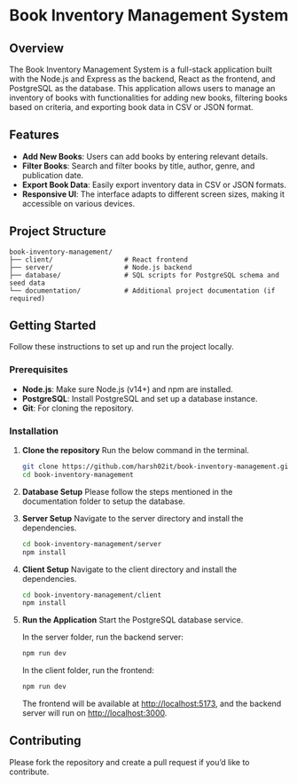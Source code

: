 # Book Inventory Management System

## Overview

The Book Inventory Management System is a full-stack application built with the Node.js and Express as the backend, React as the frontend, and PostgreSQL as the database. This application allows users to manage an inventory of books with functionalities for adding new books, filtering books based on criteria, and exporting book data in CSV or JSON format.

## Features

- **Add New Books**: Users can add books by entering relevant details.
- **Filter Books**: Search and filter books by title, author, genre, and publication date.
- **Export Book Data**: Easily export inventory data in CSV or JSON formats.
- **Responsive UI**: The interface adapts to different screen sizes, making it accessible on various devices.

## Project Structure

```
book-inventory-management/
├── client/                  # React frontend
├── server/                  # Node.js backend
├── database/                # SQL scripts for PostgreSQL schema and seed data
└── documentation/           # Additional project documentation (if required)
```

## Getting Started

Follow these instructions to set up and run the project locally.

### Prerequisites

- **Node.js**: Make sure Node.js (v14+) and npm are installed.
- **PostgreSQL**: Install PostgreSQL and set up a database instance.
- **Git**: For cloning the repository.

### Installation

1. **Clone the repository**
   Run the below command in the terminal.

   ```bash
   git clone https://github.com/harsh02it/book-inventory-management.git
   cd book-inventory-management
   ```

2. **Database Setup**
   Please follow the steps mentioned in the documentation folder to setup the database.

3. **Server Setup**
   Navigate to the server directory and install the dependencies.

   ```bash
   cd book-inventory-management/server
   npm install
   ```

4. **Client Setup**
   Navigate to the client directory and install the dependencies.

   ```bash
   cd book-inventory-management/client
   npm install
   ```

5. **Run the Application**
   Start the PostgreSQL database service.

   In the server folder, run the backend server:

   ```bash
   npm run dev
   ```

   In the client folder, run the frontend:

   ```bash
   npm run dev
   ```

   The frontend will be available at [http://localhost:5173](http://localhost:5173), and the backend server will run on [http://localhost:3000](http://localhost:3000).

## Contributing

Please fork the repository and create a pull request if you’d like to contribute.
